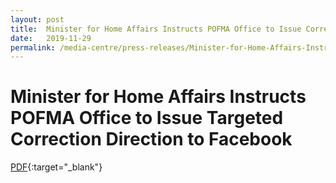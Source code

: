 ```yaml
---
layout: post
title:  Minister for Home Affairs Instructs POFMA Office to Issue Correction Direction
date:   2019-11-29
permalink: /media-centre/press-releases/Minister-for-Home-Affairs-Instructs-POFMA-Office-to-Issue-Correction-Direction
---
```


# Minister for Home Affairs Instructs POFMA Office to Issue Targeted Correction Direction to Facebook

[PDF](/documents/media-releases/2019/Nov/POFMA%20Office%20Media%20Statement%2028%20Nov%202019.pdf){:target="_blank"}